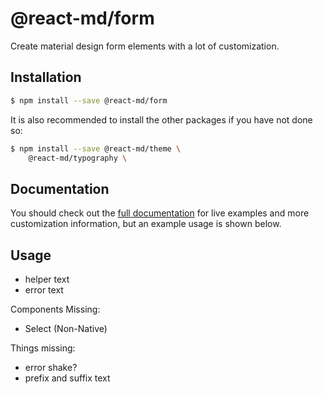 # @react-md/form

Create material design form elements with a lot of customization.

## Installation

```sh
$ npm install --save @react-md/form
```

It is also recommended to install the other packages if you have not done so:

```sh
$ npm install --save @react-md/theme \
    @react-md/typography \
```

<!-- DOCS_REMOVE -->

## Documentation

You should check out the
[full documentation](https://react-md.dev/packages/form/demos) for live examples
and more customization information, but an example usage is shown below.

<!-- DOCS_REMOVE_END -->

## Usage

- helper text
- error text

Components Missing:

- Select (Non-Native)

Things missing:

- error shake?
- prefix and suffix text
